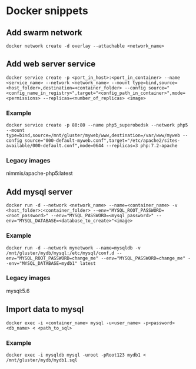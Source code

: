 # Docker snippets

## Add swarm network
`docker network create -d overlay --attachable <network_name>`

## Add web server service
`docker service create -p <port_in_host>:<port_in_container> --name <service_name> --network <network_name> --mount type=bind,source=<host_folder>,destination=<container_folder> --config source="<config_name_in_registry>",target="<config_path_in_container>",mode=<permissions> --replicas=<number_of_replicas> <image>`

### Example
`docker service create -p 80:80 --name php5_superobedsk --network php5 --mount type=bind,source=/mnt/gluster/myweb/www,destination=/var/www/myweb --config source="000-default-myweb.conf",target="/etc/apache2/sites-available/000-default.conf",mode=0644 --replicas=3 php:7.2-apache`

### Legacy images
nimmis/apache-php5:latest

## Add mysql server
`docker run -d --network <network_name> --name=<container_name> -v <host_folder>:<container_folder> --env="MYSQL_ROOT_PASSWORD=<root_password>" --env="MYSQL_PASSWORD=<mysql_password>" --env="MYSQL_DATABASE=<database_to_create>"<image>`

### Example
`docker run -d --network mynetwork --name=mysqldb -v /mnt/gluster/mydb/mysql:/etc/mysql/conf.d --env="MYSQL_ROOT_PASSWORD=change_me" --env="MYSQL_PASSWORD=change_me" --env="MYSQL_DATABASE=mydb1" latest`

### Legacy images
mysql:5.6

## Import data to mysql
`docker exec -i <container_name> mysql -u<user_name> -p<password> <db_name> < <path_to_sql>`

### Example
`docker exec -i mysqldb mysql -uroot -pRoot123 mydb1 < /mnt/gluster/mydb/mydb1.sql`
